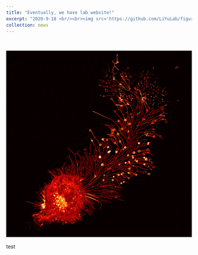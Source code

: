 ```yaml
---
title: "Eventually, we have lab website!"
excerpt: "2020-9-18 <br/><br><img src='https://github.com/LiYuLab/figures-for-liyu-lab-page/raw/master/migrasome.jpg' width=500>"
collection: news
---
```


<br>

![](https://github.com/LiYuLab/figures-for-liyu-lab-page/raw/master/migrasome.jpg)

test